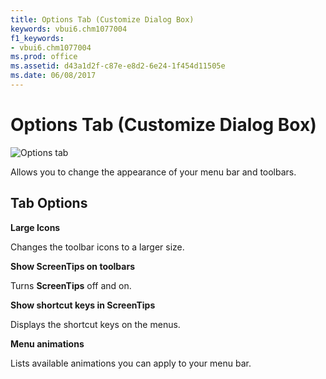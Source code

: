 ```yaml
---
title: Options Tab (Customize Dialog Box)
keywords: vbui6.chm1077004
f1_keywords:
- vbui6.chm1077004
ms.prod: office
ms.assetid: d43a1d2f-c87e-e8d2-6e24-1f454d11505e
ms.date: 06/08/2017
---
```



# Options Tab (Customize Dialog Box)


![Options tab](images/avhdg008_ZA01201571.gif)



Allows you to change the appearance of your menu bar and toolbars.

## Tab Options

 **Large Icons**

Changes the toolbar icons to a larger size.

 **Show ScreenTips on toolbars**

Turns  **ScreenTips** off and on.

 **Show shortcut keys in ScreenTips**

Displays the shortcut keys on the menus.

 **Menu animations**

Lists available animations you can apply to your menu bar.


